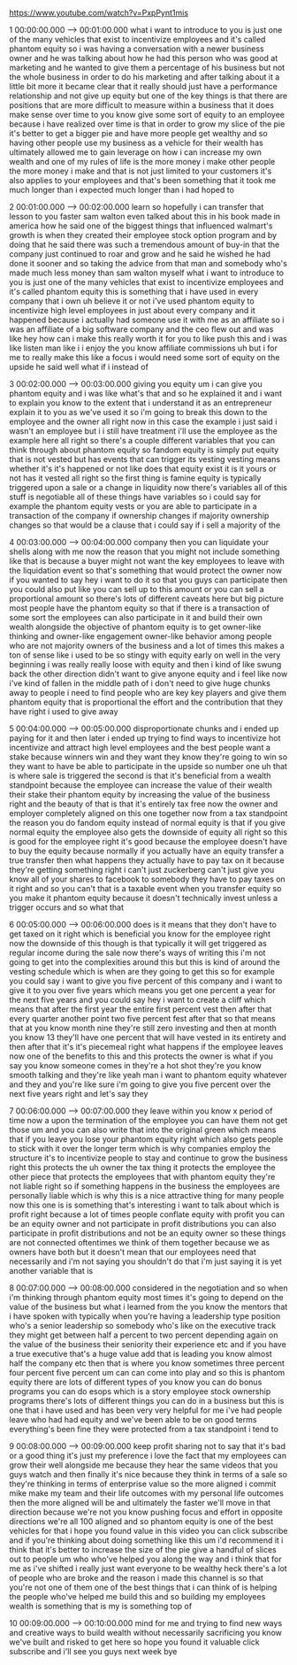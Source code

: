 https://www.youtube.com/watch?v=PxpPynt1mis

1 00:00:00.000 --\> 00:01:00.000 what i want to introduce to you is just
one of the many vehicles that exist to incentivize employees and it's
called phantom equity so i was having a conversation with a newer
business owner and he was talking about how he had this person who was
good at marketing and he wanted to give them a percentage of his
business but not the whole business in order to do his marketing and
after talking about it a little bit more it became clear that it really
should just have a performance relationship and not give up equity but
one of the key things is that there are positions that are more
difficult to measure within a business that it does make sense over time
to you know give some sort of equity to an employee because i have
realized over time is that in order to grow my slice of the pie it's
better to get a bigger pie and have more people get wealthy and so
having other people use my business as a vehicle for their wealth has
ultimately allowed me to gain leverage on how i can increase my own
wealth and one of my rules of life is the more money i make other people
the more money i make and that is not just limited to your customers
it's also applies to your employees and that's been something that it
took me much longer than i expected much longer than i had hoped to

2 00:01:00.000 --\> 00:02:00.000 learn so hopefully i can transfer that
lesson to you faster sam walton even talked about this in his book made
in america how he said one of the biggest things that influenced
walmart's growth is when they created their employee stock option
program and by doing that he said there was such a tremendous amount of
buy-in that the company just continued to roar and grow and he said he
wished he had done it sooner and so taking the advice from that man and
somebody who's made much less money than sam walton myself what i want
to introduce to you is just one of the many vehicles that exist to
incentivize employees and it's called phantom equity this is something
that i have used in every company that i own uh believe it or not i've
used phantom equity to incentivize high level employees in just about
every company and it happened because i actually had someone use it with
me as an affiliate so i was an affiliate of a big software company and
the ceo flew out and was like hey how can i make this really worth it
for you to like push this and i was like listen man like i i enjoy the
you know affiliate commissions uh but i for me to really make this like
a focus i would need some sort of equity on the upside he said well what
if i instead of

3 00:02:00.000 --\> 00:03:00.000 giving you equity um i can give you
phantom equity and i was like what's that and so he explained it and i
want to explain you know to the extent that i understand it as an
entrepreneur explain it to you as we've used it so i'm going to break
this down to the employee and the owner all right now in this case the
example i just said i wasn't an employee but i i still have treatment
i'll use the employee as the example here all right so there's a couple
different variables that you can think through about phantom equity so
fandom equity is simply put equity that is not vested but has events
that can trigger its vesting vesting means whether it's it's happened or
not like does that equity exist it is it yours or not has it vested all
right so the first thing is famine equity is typically triggered upon a
sale or a change in liquidity now there's variables all of this stuff is
negotiable all of these things have variables so i could say for example
the phantom equity vests or you are able to participate in a transaction
of the company if ownership changes if majority ownership changes so
that would be a clause that i could say if i sell a majority of the

4 00:03:00.000 --\> 00:04:00.000 company then you can liquidate your
shells along with me now the reason that you might not include something
like that is because a buyer might not want the key employees to leave
with the liquidation event so that's something that would protect the
owner now if you wanted to say hey i want to do it so that you guys can
participate then you could also put like you can sell up to this amount
or you can sell a proportional amount so there's lots of different
caveats here but big picture most people have the phantom equity so that
if there is a transaction of some sort the employees can also
participate in it and build their own wealth alongside the objective of
phantom equity is to get owner-like thinking and owner-like engagement
owner-like behavior among people who are not majority owners of the
business and a lot of times this makes a ton of sense like i used to be
so stingy with equity early on well in the very beginning i was really
really loose with equity and then i kind of like swung back the other
direction didn't want to give anyone equity and i feel like now i've
kind of fallen in the middle path of i don't need to give huge chunks
away to people i need to find people who are key key players and give
them phantom equity that is proportional the effort and the contribution
that they have right i used to give away

5 00:04:00.000 --\> 00:05:00.000 disproportionate chunks and i ended up
paying for it and then later i ended up trying to find ways to
incentivize hot incentivize and attract high level employees and the
best people want a stake because winners win and they want they know
they're going to win so they want to have be able to participate in the
upside so number one uh that is where sale is triggered the second is
that it's beneficial from a wealth standpoint because the employee can
increase the value of their wealth their stake their phantom equity by
increasing the value of the business right and the beauty of that is
that it's entirely tax free now the owner and employer completely
aligned on this one together now from a tax standpoint the reason you do
fandom equity instead of normal equity is that if you give normal equity
the employee also gets the downside of equity all right so this is good
for the employee right it's good because the employee doesn't have to
buy the equity because normally if you actually have an equity transfer
a true transfer then what happens they actually have to pay tax on it
because they're getting something right i can't just zuckerberg can't
just give you know all of your shares to facebook to somebody they have
to pay taxes on it right and so you can't that is a taxable event when
you transfer equity so you make it phantom equity because it doesn't
technically invest unless a trigger occurs and so what that

6 00:05:00.000 --\> 00:06:00.000 does is it means that they don't have
to get taxed on it right which is beneficial you know for the employee
right now the downside of this though is that typically it will get
triggered as regular income during the sale now there's ways of writing
this i'm not going to get into the complexities around this but this is
kind of around the vesting schedule which is when are they going to get
this so for example you could say i want to give you five percent of
this company and i want to give it to you over five years which means
you get one percent a year for the next five years and you could say hey
i want to create a cliff which means that after the first year the
entire first percent vest then after that every quarter another point
two five percent fest after that so that means that at you know month
nine they're still zero investing and then at month you know 13 they'll
have one percent that will have vested in its entirety and then after
that it's it's piecemeal right what happens if the employee leaves now
one of the benefits to this and this protects the owner is what if you
say you know someone comes in they're a hot shot they're you know smooth
talking and they're like yeah man i want to phantom equity whatever and
they and you're like sure i'm going to give you five percent over the
next five years right and let's say they

7 00:06:00.000 --\> 00:07:00.000 they leave within you know x period of
time now a upon the termination of the employee you can have them not
get those um and you can also write that into the original green which
means that if you leave you lose your phantom equity right which also
gets people to stick with it over the longer term which is why companies
employ the structure it's to incentivize people to stay and continue to
grow the business right this protects the uh owner the tax thing it
protects the employee the other piece that protects the employees that
with phantom equity they're not liable right so if something happens in
the business the employees are personally liable which is why this is a
nice attractive thing for many people now this one is is something
that's interesting i want to talk about which is profit right because a
lot of times people conflate equity with profit you can be an equity
owner and not participate in profit distributions you can also
participate in profit distributions and not be an equity owner so these
things are not connected oftentimes we think of them together because we
as owners have both but it doesn't mean that our employees need that
necessarily and i'm not saying you shouldn't do that i'm just saying it
is yet another variable that is

8 00:07:00.000 --\> 00:08:00.000 considered in the negotiation and so
when i'm thinking through phantom equity most times it's going to depend
on the value of the business but what i learned from the you know the
mentors that i have spoken with typically when you're having a
leadership type position who's a senior leadership so somebody who's
like on the executive track they might get between half a percent to two
percent depending again on the value of the business their seniority
their experience etc and if you have a true executive that's a huge
value add that is leading you know almost half the company etc then that
is where you know sometimes three percent four percent five percent um
can can come into play and so this is phantom equity there are lots of
different types of you know you can do bonus programs you can do esops
which is a story employee stock ownership programs there's lots of
different things you can do in a business but this is one that i have
used and has been very very helpful for me i've had people leave who had
had equity and we've been able to be on good terms everything's been
fine they were protected from a tax standpoint i tend to

9 00:08:00.000 --\> 00:09:00.000 keep profit sharing not to say that
it's bad or a good thing it's just my preference i love the fact that my
employees can grow their well alongside me because they hear the same
videos that you guys watch and then finally it's nice because they think
in terms of a sale so they're thinking in terms of enterprise value so
the more aligned i commit mike make my team and their life outcomes with
my personal life outcomes then the more aligned will be and ultimately
the faster we'll move in that direction because we're not you know
pushing focus and effort in opposite directions we're all 100 aligned
and so phantom equity is one of the best vehicles for that i hope you
found value in this video you can click subscribe and if you're thinking
about doing something like this um i'd recommend it i think that it's
better to increase the size of the pie give a handful of slices out to
people um who who've helped you along the way and i think that for me as
i've shifted i really just want everyone to be wealthy heck there's a
lot of people who are broke and the reason i made this channel is so
that you're not one of them one of the best things that i can think of
is helping the people who've helped me build this and so building my
employees wealth is something that is my is something top of

10 00:09:00.000 --\> 00:10:00.000 mind for me and trying to find new
ways and creative ways to build wealth without necessarily sacrificing
you know we've built and risked to get here so hope you found it
valuable click subscribe and i'll see you guys next week bye
